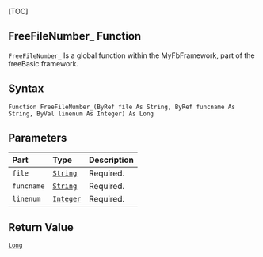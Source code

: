 [TOC]
## FreeFileNumber_ Function

`FreeFileNumber_` Is a global function within the MyFbFramework, part of the freeBasic framework.
## Syntax

```freeBasic
Function FreeFileNumber_(ByRef file As String, ByRef funcname As String, ByVal linenum As Integer) As Long
```

## Parameters

|Part|Type|Description|
| :------------ | :------------ | :------------ |
|`file`|[`String`]("https://www.freebasic.net/wiki/KeyPgString")|Required.|
|`funcname`|[`String`]("https://www.freebasic.net/wiki/KeyPgString")|Required.|
|`linenum`|[`Integer`]("https://www.freebasic.net/wiki/KeyPgInteger")|Required.|

## Return Value
[`Long`]("https://www.freebasic.net/wiki/KeyPgLong")

